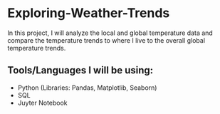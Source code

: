 # Exploring-Weather-Trends
In this project, I will analyze the local and global temperature data and compare the temperature trends to where I live to the overall global temperature trends.
## Tools/Languages I will be using:
- Python (Libraries: Pandas, Matplotlib, Seaborn)
- SQL
- Juyter Notebook


